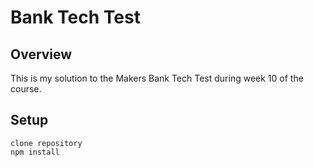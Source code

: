 # Bank Tech Test

## Overview

This is my solution to the Makers Bank Tech Test during week 10 of the course.

## Setup

```
clone repository
npm install
```
